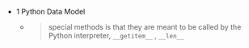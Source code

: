 - 1 Python Data Model
	- > special methods is that they are meant to be called by the Python interpreter, `__getitem__` , `__len__`